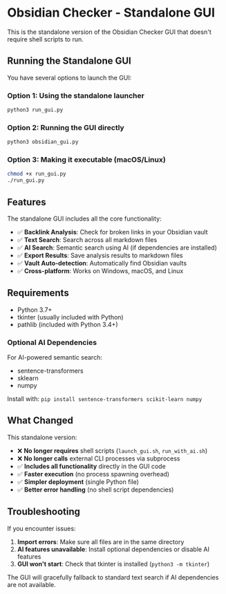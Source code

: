 # Obsidian Checker - Standalone GUI

This is the standalone version of the Obsidian Checker GUI that doesn't require shell scripts to run.

## Running the Standalone GUI

You have several options to launch the GUI:

### Option 1: Using the standalone launcher
```bash
python3 run_gui.py
```

### Option 2: Running the GUI directly
```bash
python3 obsidian_gui.py
```

### Option 3: Making it executable (macOS/Linux)
```bash
chmod +x run_gui.py
./run_gui.py
```

## Features

The standalone GUI includes all the core functionality:

- ✅ **Backlink Analysis**: Check for broken links in your Obsidian vault
- ✅ **Text Search**: Search across all markdown files
- ✅ **AI Search**: Semantic search using AI (if dependencies are installed)
- ✅ **Export Results**: Save analysis results to markdown files
- ✅ **Vault Auto-detection**: Automatically find Obsidian vaults
- ✅ **Cross-platform**: Works on Windows, macOS, and Linux

## Requirements

- Python 3.7+
- tkinter (usually included with Python)
- pathlib (included with Python 3.4+)

### Optional AI Dependencies

For AI-powered semantic search:
- sentence-transformers
- sklearn
- numpy

Install with: `pip install sentence-transformers scikit-learn numpy`

## What Changed

This standalone version:
- ❌ **No longer requires** shell scripts (`launch_gui.sh`, `run_with_ai.sh`)
- ❌ **No longer calls** external CLI processes via subprocess
- ✅ **Includes all functionality** directly in the GUI code
- ✅ **Faster execution** (no process spawning overhead)
- ✅ **Simpler deployment** (single Python file)
- ✅ **Better error handling** (no shell script dependencies)

## Troubleshooting

If you encounter issues:

1. **Import errors**: Make sure all files are in the same directory
2. **AI features unavailable**: Install optional dependencies or disable AI features
3. **GUI won't start**: Check that tkinter is installed (`python3 -m tkinter`)

The GUI will gracefully fallback to standard text search if AI dependencies are not available.